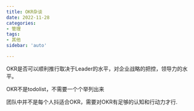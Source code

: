 ```yaml
---
title: OKR杂谈
date: 2022-11-28
categories:
- 管理
tags:
- 其他
sidebar: 'auto'

---
```


OKR是否可以顺利推行取决于Leader的水平，对企业战略的把控，领导力的水平。

OKR不是todolist，不需要一个个举列出来

团队中并不是每个人抖适合OKR，需要对OKR有足够的认知和行动力才行.

